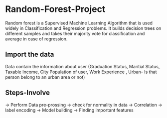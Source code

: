 # Random-Forest-Project
Random forest is a Supervised Machine Learning Algorithm that is used widely in Classification and Regression problems. It builds decision trees on different samples and takes their majority vote for classification and average in case of regression.

## Import the data 
Data contain the information about user (Graduation Status, Maritial Status, Taxable Income, City Population of user, Work Experience , Urban- Is that person belong to an urban area or not)

## Steps-Involve 
-> Perform Data pre-prossing 
-> check for normality in data 
-> Correlation
-> label encoding
-> Model building
-> Finding important features
